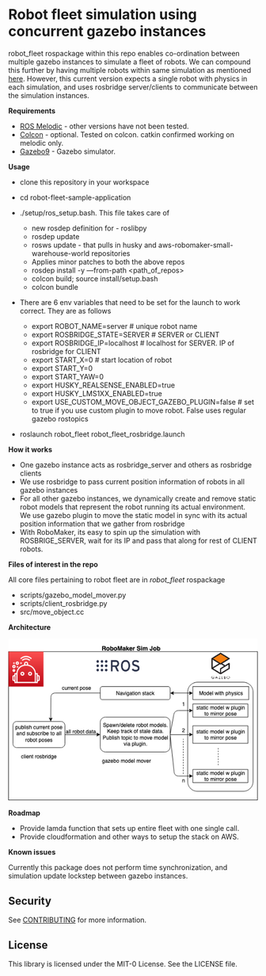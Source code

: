 # Robot fleet simulation using concurrent gazebo instances

robot_fleet rospackage within this repo enables co-ordination between multiple gazebo instances to simulate a fleet of robots. We can compound this further by having multiple robots within same simulation as mentioned [here](https://answers.ros.org/question/41433/multiple-robots-simulation-and-navigation/). However, this current version expects a single robot with physics in each simulation, and uses rosbridge server/clients to communicate between the simulation instances.

**Requirements**
* [ROS Melodic](http://wiki.ros.org/melodic) - other versions have not been tested.
* [Colcon](https://colcon.readthedocs.io) - optional. Tested on colcon. catkin confirmed working on melodic only.
* [Gazebo9](http://gazebosim.org/blog/gazebo9) - Gazebo simulator.

**Usage**

* clone this repository in your workspace
* cd robot-fleet-sample-application
* ./setup/ros_setup.bash. This file takes care of
   * new rosdep definition for - roslibpy
   * rosdep update
   * rosws update - that pulls in husky and aws-robomaker-small-warehouse-world repositories
   * Applies minor patches to both the above repos
   * rosdep install -y —from-path <path_of_repos>
   * colcon build; source install/setup.bash
   * colcon bundle
* There are 6 env variables that need to be set for the launch to work correct. They are as follows
    * export ROBOT_NAME=server  # unique robot name
    * export ROSBRIDGE_STATE=SERVER  # SERVER or CLIENT
    * export ROSBRIDGE_IP=localhost  # localhost for SERVER. IP of rosbridge for CLIENT
    * export START_X=0  # start location of robot
    * export START_Y=0
    * export START_YAW=0
    * export HUSKY_REALSENSE_ENABLED=true
    * export HUSKY_LMS1XX_ENABLED=true
    * export USE_CUSTOM_MOVE_OBJECT_GAZEBO_PLUGIN=false  # set to true if you use custom plugin to move robot. False uses regular gazebo rostopics

* roslaunch robot_fleet robot_fleet_rosbridge.launch

**How it works**

* One gazebo instance acts as rosbridge_server and others as rosbridge clients
* We use rosbridge to pass current position information of robots in all gazebo instances
* For all other gazebo instances, we dynamically create and remove static robot models that represent the robot running its actual environment. We use gazebo plugin to move the static model in sync with its actual position information that we gather from rosbridge
* With RoboMaker, its easy to spin up the simulation with ROSBRIGE_SERVER, wait for its IP and pass that along for rest of CLIENT robots.

**Files of interest in the repo**

All core files pertaining to robot fleet are in _*robot_fleet*_ rospackage

* scripts/gazebo_model_mover.py
* scripts/client_rosbridge.py
* src/move_object.cc

**Architecture**

![multibot_image](multibot.png)

**Roadmap**

* Provide lamda function that sets up entire fleet with one single call.
* Provide cloudformation and other ways to setup the stack on AWS.

**Known issues**

Currently this package does not perform time synchronization, and simulation update lockstep between gazebo instances.

## Security

See [CONTRIBUTING](CONTRIBUTING.md#security-issue-notifications) for more information.

## License

This library is licensed under the MIT-0 License. See the LICENSE file.

